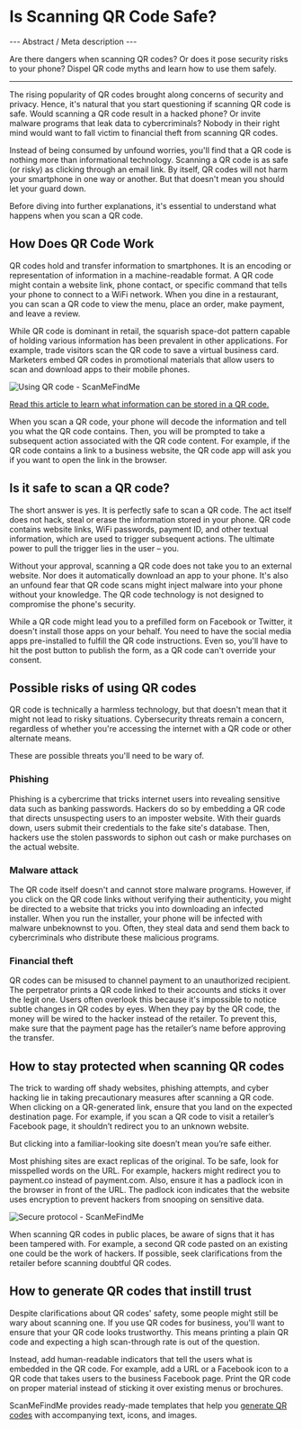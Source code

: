 <h1>Is Scanning QR Code Safe?</h1>

--- Abstract / Meta description ---

Are there dangers when scanning QR codes? Or does it pose security risks to your phone? Dispel QR code myths and learn how to use them safely.

----------

<p>The rising popularity of QR codes brought along concerns of security and privacy. Hence, it's natural that you start questioning if scanning QR code is safe. Would scanning a QR code result in a hacked phone? Or invite malware programs that leak data to cybercriminals? Nobody in their right mind would want to fall victim to financial theft from scanning QR codes.</p>

<p>Instead of being consumed by unfound worries, you'll find that a QR code is nothing more than informational technology. Scanning a QR code is as safe (or risky) as clicking through an email link. By itself, QR codes will not harm your smartphone in one way or another. But that doesn't mean you should let your guard down.</p>

<p>Before diving into further explanations, it's essential to understand what happens when you scan a QR code.</p>

<h2>How Does QR Code Work</h2>

<p>QR codes hold and transfer information to smartphones. It is an encoding or representation of information in a machine-readable format. A QR code might contain a website link, phone contact, or specific command that tells your phone to connect to a WiFi network. When you dine in a restaurant, you can scan a QR code to view the menu, place an order, make payment, and leave a review.</p>

<p>While QR code is dominant in retail, the squarish space-dot pattern capable of holding various information has been prevalent in other applications. For example, trade visitors scan the QR code to save a virtual business card. Marketers embed QR codes in promotional materials that allow users to scan and download apps to their mobile phones.</p>

<p class="imageholder">
    <img src="https://media-staging.scanmefindme.com/articles/qrsecurity/files/menu.svg"
        alt="Using QR code - ScanMeFindMe">
</p>


<p><a href="#article:about_static">Read this article to learn what information can be stored in a QR code.</a></p>

<p>When you scan a QR code, your phone will decode the information and tell you what the QR code contains. Then, you will be prompted to take a subsequent action associated with the QR code content. For example, if the QR code contains a link to a business website, the QR code app will ask you if you want to open the link in the browser.</p>

<h2>Is it safe to scan a QR code?</h2>

<p>The short answer is yes. It is perfectly safe to scan a QR code. The act itself does not hack, steal or erase the information stored in your phone. QR code contains website links, WiFi passwords, payment ID, and other textual information, which are used to trigger subsequent actions. The ultimate power to pull the trigger lies in the user – you.</p>

<p>Without your approval, scanning a QR code does not take you to an external website. Nor does it automatically download an app to your phone. It's also an unfound fear that QR code scans might inject malware into your phone without your knowledge. The QR code technology is not designed to compromise the phone's security.</p>

<p>While a QR code might lead you to a prefilled form on Facebook or Twitter, it doesn't install those apps on your behalf. You need to have the social media apps pre-installed to fulfill the QR code instructions. Even so, you'll have to hit the post button to publish the form, as a QR code can't override your consent.</p>

<h2>Possible risks of using QR codes</h2>

<p>QR code is technically a harmless technology, but that doesn't mean that it might not lead to risky situations. Cybersecurity threats remain a concern, regardless of whether you're accessing the internet with a QR code or other alternate means.</p>

<p>These are possible threats you'll need to be wary of.</p>

<h3>Phishing</h3>

<p>Phishing is a cybercrime that tricks internet users into revealing sensitive data such as banking passwords. Hackers do so by embedding a QR code that directs unsuspecting users to an imposter website. With their guards down, users submit their credentials to the fake site's database. Then, hackers use the stolen passwords to siphon out cash or make purchases on the actual website.</p>

<h3>Malware attack</h3>

<p>The QR code itself doesn't and cannot store malware programs. However, if you click on the QR code links without verifying their authenticity, you might be directed to a website that tricks you into downloading an infected installer. When you run the installer, your phone will be infected with malware unbeknownst to you. Often, they steal data and send them back to cybercriminals who distribute these malicious programs.</p>

<h3>Financial theft</h3>

<p>QR codes can be misused to channel payment to an unauthorized recipient. The perpetrator prints a QR code linked to their accounts and sticks it over the legit one. Users often overlook this because it's impossible to notice subtle changes in QR codes by eyes. When they pay by the QR code, the money will be wired to the hacker instead of the retailer. To prevent this, make sure that the payment page has the retailer’s name before approving the transfer.</p>

<h2>How to stay protected when scanning QR codes</h2>

<p>The trick to warding off shady websites, phishing attempts, and cyber hacking lie in taking precautionary measures after scanning a QR code. When clicking on a QR-generated link, ensure that you land on the expected destination page. For example, if you scan a QR code to visit a retailer’s Facebook page, it shouldn’t redirect you to an unknown website.</p>

<p>But clicking into a familiar-looking site doesn’t mean you’re safe either.</p>

<p>Most phishing sites are exact replicas of the original. To be safe, look for misspelled words on the URL. For example, hackers might redirect you to payment.co instead of payment.com. Also, ensure it has a padlock icon in the browser in front of the URL. The padlock icon indicates that the website uses encryption to prevent hackers from snooping on sensitive data.</p>

<p class="imageholder">
    <img src="https://media-staging.scanmefindme.com/articles/qrsecurity/files/lock.png"
        alt="Secure protocol - ScanMeFindMe">
</p>

<p>When scanning QR codes in public places, be aware of signs that it has been tampered with. For example, a second QR code pasted on an existing one could be the work of hackers. If possible, seek clarifications from the retailer before scanning doubtful QR codes.</p>

<h2>How to generate QR codes that instill trust</h2>

<p>Despite clarifications about QR codes' safety, some people might still be wary about scanning one. If you use QR codes for business, you'll want to ensure that your QR code looks trustworthy. This means printing a plain QR code and expecting a high scan-through rate is out of the question.</p>

<p>Instead, add human-readable indicators that tell the users what is embedded in the QR code. For example, add a URL or a Facebook icon to a QR code that takes users to the business Facebook page. Print the QR code on proper material instead of sticking it over existing menus or brochures.</p>

<p>ScanMeFindMe provides ready-made templates that help you <a href="#static:url">generate QR codes</a> with accompanying text, icons, and images.</p>